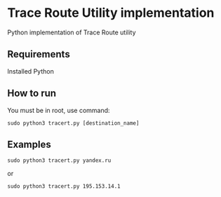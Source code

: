 # Trace Route Utility implementation

Python implementation of Trace Route utility

## Requirements
Installed Python

## How to run
You must be in root, use command:

`sudo python3 tracert.py [destination_name]`
## Examples
```
sudo python3 tracert.py yandex.ru
```     
or 
```
sudo python3 tracert.py 195.153.14.1
```